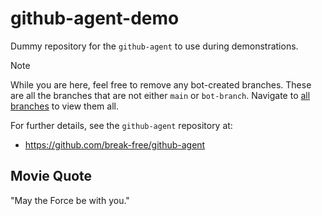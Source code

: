 # github-agent-demo

Dummy repository for the `github-agent` to use during demonstrations.

> [!NOTE]
> While you are here, feel free to remove any bot-created branches. These are
> all the branches that are not either `main` or `bot-branch`. Navigate to
> [all branches](https://github.com/break-free/github-agent-demo/branches) to
> view them all.

For further details, see the `github-agent` repository at:

- https://github.com/break-free/github-agent

## Movie Quote

"May the Force be with you."
